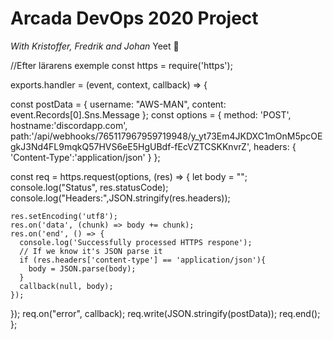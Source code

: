# Arcada DevOps 2020 Project
*With Kristoffer, Fredrik and Johan*
Yeet 🦆 


//Efter lärarens exemple
const https = require('https');

exports.handler = (event, context, callback) => {
  
  const postData = {
    username: "AWS-MAN",
    content: event.Records[0].Sns.Message
  };
  const options = {
    method: 'POST',
    hostname:'discordapp.com',
    path:'/api/webhooks/765117967959719948/y_yt73Em4JKDXC1mOnM5pcOEgkJ3Nd4FL9mqkQ57HVS6eE5HgUBdf-fEcVZTCSKKnvrZ',
    headers: {
      'Content-Type':'application/json'
    }
  };
  
  const req = https.request(options, (res) => {
    let body = "";
    console.log("Status", res.statusCode);
    console.log("Headers:",JSON.stringify(res.headers));
    
    res.setEncoding('utf8');
    res.on('data', (chunk) => body += chunk);
    res.on('end', () => {
      console.log('Successfully processed HTTPS respone');
      // If we know it's JSON parse it
      if (res.headers['content-type'] == 'application/json'){
        body = JSON.parse(body);
      }
      callback(null, body);
    });
  });
  req.on("error", callback);
  req.write(JSON.stringify(postData));
  req.end();
};